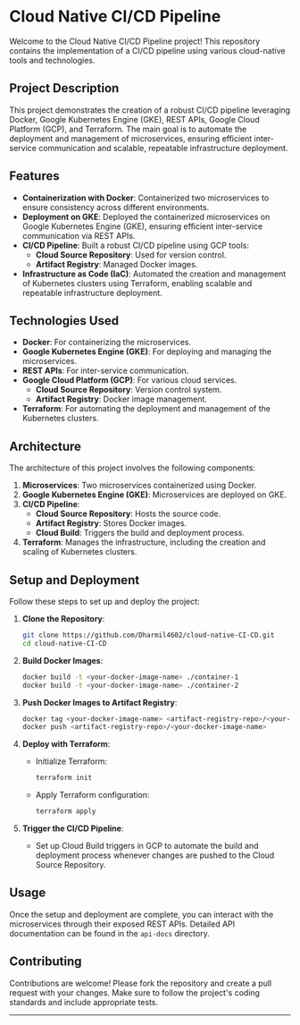 # Cloud Native CI/CD Pipeline

Welcome to the Cloud Native CI/CD Pipeline project! This repository contains the implementation of a CI/CD pipeline using various cloud-native tools and technologies.

## Project Description

This project demonstrates the creation of a robust CI/CD pipeline leveraging Docker, Google Kubernetes Engine (GKE), REST APIs, Google Cloud Platform (GCP), and Terraform. The main goal is to automate the deployment and management of microservices, ensuring efficient inter-service communication and scalable, repeatable infrastructure deployment.

## Features

- **Containerization with Docker**: Containerized two microservices to ensure consistency across different environments.
- **Deployment on GKE**: Deployed the containerized microservices on Google Kubernetes Engine (GKE), ensuring efficient inter-service communication via REST APIs.
- **CI/CD Pipeline**: Built a robust CI/CD pipeline using GCP tools:
  - **Cloud Source Repository**: Used for version control.
  - **Artifact Registry**: Managed Docker images.
- **Infrastructure as Code (IaC)**: Automated the creation and management of Kubernetes clusters using Terraform, enabling scalable and repeatable infrastructure deployment.

## Technologies Used

- **Docker**: For containerizing the microservices.
- **Google Kubernetes Engine (GKE)**: For deploying and managing the microservices.
- **REST APIs**: For inter-service communication.
- **Google Cloud Platform (GCP)**: For various cloud services.
  - **Cloud Source Repository**: Version control system.
  - **Artifact Registry**: Docker image management.
- **Terraform**: For automating the deployment and management of the Kubernetes clusters.

## Architecture

The architecture of this project involves the following components:

1. **Microservices**: Two microservices containerized using Docker.
2. **Google Kubernetes Engine (GKE)**: Microservices are deployed on GKE.
3. **CI/CD Pipeline**:
   - **Cloud Source Repository**: Hosts the source code.
   - **Artifact Registry**: Stores Docker images.
   - **Cloud Build**: Triggers the build and deployment process.
4. **Terraform**: Manages the infrastructure, including the creation and scaling of Kubernetes clusters.

## Setup and Deployment

Follow these steps to set up and deploy the project:

1. **Clone the Repository**:
    ```sh
    git clone https://github.com/Dharmil4602/cloud-native-CI-CD.git
    cd cloud-native-CI-CD
    ```

2. **Build Docker Images**:
    ```sh
    docker build -t <your-docker-image-name> ./container-1
    docker build -t <your-docker-image-name> ./container-2
    ```

3. **Push Docker Images to Artifact Registry**:
    ```sh
    docker tag <your-docker-image-name> <artifact-registry-repo>/<your-docker-image-name>
    docker push <artifact-registry-repo>/<your-docker-image-name>
    ```

4. **Deploy with Terraform**:
    - Initialize Terraform:
      ```sh
      terraform init
      ```
    - Apply Terraform configuration:
      ```sh
      terraform apply
      ```

5. **Trigger the CI/CD Pipeline**:
    - Set up Cloud Build triggers in GCP to automate the build and deployment process whenever changes are pushed to the Cloud Source Repository.

## Usage

Once the setup and deployment are complete, you can interact with the microservices through their exposed REST APIs. Detailed API documentation can be found in the `api-docs` directory.

## Contributing

Contributions are welcome! Please fork the repository and create a pull request with your changes. Make sure to follow the project's coding standards and include appropriate tests.

---

